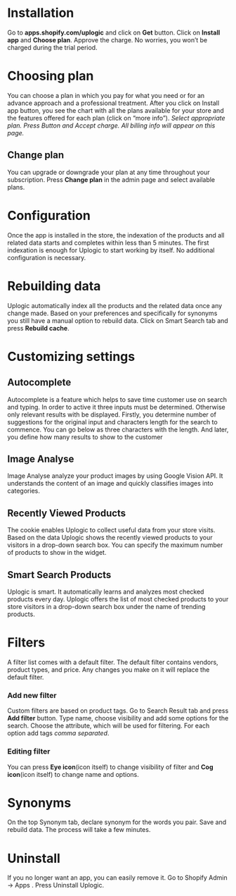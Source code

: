 # Installation
  Go to __apps.shopify.com/uplogic__ and click on __Get__ button. 
  Click on __Install app__ and __Choose plan__. Approve the charge. 
  No worries, you won’t be charged during the trial period. 

  
# Choosing plan
  You can choose a plan in which you pay for what you need or for an advance approach and a professional treatment. 
  After you click on Install app button, you see the chart with all the plans available for your store and the features offered for each plan (click on “more info”). 
_Select appropriate plan. Press Button and Accept charge. All billing info will appear on this page._

  ## Change plan
  You can upgrade or downgrade your plan at any time throughout your subscription. Press __Change plan__ in the admin page and select available plans. 

  
# Configuration
  Once the app is installed in the store, the indexation of the products and all related data starts and completes within less than 5 minutes. The first indexation is enough for Uplogic to start working by itself. No additional configuration is necessary.


# Rebuilding data
  Uplogic automatically index all the products and the related data once any change made. Based on your preferences and specifically for synonyms you still have a manual option to rebuild data. Click on Smart Search tab and press __Rebuild cache__.

  
# Customizing settings
  
  ## Autocomplete
  Autocomplete is a feature which helps to save time customer use on search and typing.
  In order to active it three inputs must be determined. Otherwise only relevant results with be displayed.
  Firstly,  you determine number of suggestions for the original input and characters length for the search to commence. You can go below as three characters with the length.  And later, you define how many results to show to the customer


  
  ## Image Analyse
  Image Analyse analyze your product images by using Google Vision API. It understands the content of an image and quickly classifies images into categories. 

  ## Recently Viewed Products
  The cookie enables Uplogic to collect useful data from your store visits. Based on the data Uplogic shows the recently viewed products to your visitors in a drop-down search box. You can specify the maximum number of products to show in the widget.


  ## Smart Search Products
  Uplogic is smart. It automatically learns and analyzes most checked products every day. Uplogic offers the list of most checked products to your store visitors in a drop-down search box under the name of trending products.  

  
 
  
# Filters
  A filter list comes with a default filter. The default filter contains vendors, product types, and price. Any changes you make on it will replace the default filter. 
  ### Add new filter
  Custom filters are based on product tags. Go to Search Result tab and press __Add filter__ button. Type name, choose visibility and add some options for the search. Choose the attribute, which will be used for filtering. For each option add tags _comma separated_.
  ### Editing filter
 You can press __Eye icon__(icon itself)  to change visibility of filter and __Cog icon__(icon itself)  to change name and options.
  
# Synonyms
  On the top Synonym tab, declare synonym for the words you pair. Save and rebuild data. The process will take a few minutes.  
  
# Uninstall
  If you no longer want an app, you can easily remove it. 
  Go to Shopify Admin -> Apps . Press Uninstall Uplogic.
 

  
